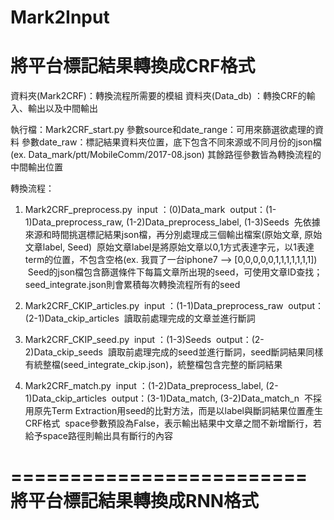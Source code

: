 # Mark2Input


將平台標記結果轉換成CRF格式
==========
資料夾(Mark2CRF)：轉換流程所需要的模組
資料夾(Data_db) ：轉換CRF的輸入、輸出以及中間輸出


執行檔：Mark2CRF_start.py
參數source和date_range：可用來篩選欲處理的資料
參數date_raw：標記結果資料夾位置，底下包含不同來源或不同月份的json檔(ex. Data_mark/ptt/MobileComm/2017-08.json)
其餘路徑參數皆為轉換流程的中間輸出位置


轉換流程：
1. Mark2CRF_preprocess.py
  input ：(0)Data_mark
  output：(1-1)Data_preprocess_raw, (1-2)Data_preprocess_label, (1-3)Seeds
  先依據來源和時間挑選標記結果json檔，再分別處理成三個輸出檔案(原始文章, 原始文章label, Seed)
  原始文章label是將原始文章以0,1方式表達字元，以1表達term的位置，不包含空格(ex. 我買了一台iphone7 --> [0,0,0,0,0,1,1,1,1,1,1,1])
  Seed的json檔包含篩選條件下每篇文章所出現的seed，可使用文章ID查找；seed_integrate.json則會累積每次轉換流程所有的seed

2. Mark2CRF_CKIP_articles.py
  input ：(1-1)Data_preprocess_raw
  output：(2-1)Data_ckip_articles
  讀取前處理完成的文章並進行斷詞
  
3. Mark2CRF_CKIP_seed.py
  input ：(1-3)Seeds
  output：(2-2)Data_ckip_seeds
  讀取前處理完成的seed並進行斷詞，seed斷詞結果同樣有統整檔(seed_integrate_ckip.json)，統整檔包含完整的斷詞結果

4. Mark2CRF_match.py
  input ：(1-2)Data_preprocess_label, (2-1)Data_ckip_articles
  output：(3-1)Data_match, (3-2)Data_match_n
  不採用原先Term Extraction用seed的比對方法，而是以label與斷詞結果位置產生CRF格式
  space參數預設為False，表示輸出結果中文章之間不新增斷行，若給予space路徑則輸出具有斷行的內容


=========================
將平台標記結果轉換成RNN格式
=========================
